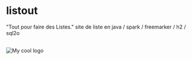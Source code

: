 # listout
"Tout pour faire des Listes."
site de liste en java / spark / freemarker / h2 / sql2o

</br>
<img src="/src/main/ressource/image/todoliste.png" alt="My cool logo"/>
</br>


